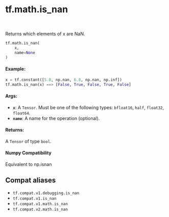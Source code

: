 <div itemscope itemtype="http://developers.google.com/ReferenceObject">
<meta itemprop="name" content="tf.math.is_nan" />
<meta itemprop="path" content="Stable" />
</div>

# tf.math.is_nan

<!-- Insert buttons and diff -->

<table class="tfo-notebook-buttons tfo-api" align="left">
</table>



Returns which elements of x are NaN.

``` python
tf.math.is_nan(
    x,
    name=None
)
```



<!-- Placeholder for "Used in" -->



#### Example:



```python
x = tf.constant([5.0, np.nan, 6.8, np.nan, np.inf])
tf.math.is_nan(x) ==> [False, True, False, True, False]
```

#### Args:


* <b>`x`</b>: A `Tensor`. Must be one of the following types: `bfloat16`, `half`, `float32`, `float64`.
* <b>`name`</b>: A name for the operation (optional).


#### Returns:

A `Tensor` of type `bool`.


#### Numpy Compatibility
Equivalent to np.isnan



## Compat aliases

* `tf.compat.v1.debugging.is_nan`
* `tf.compat.v1.is_nan`
* `tf.compat.v1.math.is_nan`
* `tf.compat.v2.math.is_nan`

